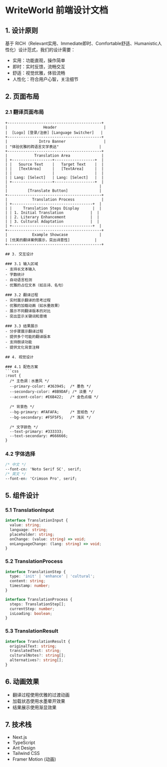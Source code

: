 # WriteWorld 前端设计文档

## 1. 设计原则

基于 RICH（Relevant实用、Immediate即时、Comfortable舒适、Humanistic人性化）设计范式，我们的设计需要：
- 实用：功能直观，操作简单
- 即时：实时反馈，流畅交互
- 舒适：视觉优雅，体验流畅
- 人性化：符合用户心智，关注细节

## 2. 页面布局

### 2.1 翻译页面布局
```
+------------------------------------------+
|                Header                     |
|  [Logo] [登录/注册] [Language Switcher]   |
+------------------------------------------+
|              Intro Banner                 |
| "体验优雅的跨语言文学表达"                  |
+------------------------------------------+
|            Translation Area              |
| +------------------+------------------+  |
| |   Source Text    |   Target Text    |  |
| |   [TextArea]     |   [TextArea]     |  |
| |                  |                  |  |
| | Lang: [Select]   | Lang: [Select]   |  |
| +------------------+------------------+  |
|                                         |
|         [Translate Button]              |
+------------------------------------------+
|           Translation Process            |
| +------------------------------------+  |
| |     Translation Steps Display      |  |
| | 1. Initial Translation            |  |
| | 2. Literary Enhancement           |  |
| | 3. Cultural Adaptation            |  |
| +------------------------------------+  |
+------------------------------------------+
|           Example Showcase              |
| [优美的翻译案例展示，突出诗意性]           |
+------------------------------------------+

## 3. 交互设计

### 3.1 输入区域
- 支持长文本输入
- 字数统计
- 自动语言检测
- 优雅的占位文本（如古诗、名句）

### 3.2 翻译过程
- 实时展示翻译的思考过程
- 优雅的加载动画（如水墨效果）
- 展示不同翻译版本的对比
- 突出显示关键词和意境

### 3.3 结果展示
- 分步骤展示翻译过程
- 提供多个可能的翻译版本
- 支持朗读功能
- 提供文化背景注释

## 4. 视觉设计

### 4.1 配色方案
```css
:root {
  /* 主色调：水墨风 */
  --primary-color: #363945;  /* 墨色 */
  --secondary-color: #8B9DAF; /* 淡墨 */
  --accent-color: #E6B422;   /* 金色点缀 */
  
  /* 背景色 */
  --bg-primary: #FAFAFA;     /* 宣纸色 */
  --bg-secondary: #F5F5F5;   /* 浅灰 */
  
  /* 文字颜色 */
  --text-primary: #333333;
  --text-secondary: #666666;
}
```

### 4.2 字体选择
```css
/* 中文 */
--font-cn: 'Noto Serif SC', serif;
/* 英文 */
--font-en: 'Crimson Pro', serif;
```

## 5. 组件设计

### 5.1 TranslationInput
```typescript
interface TranslationInput {
  value: string;
  language: string;
  placeholder: string;
  onChange: (value: string) => void;
  onLanguageChange: (lang: string) => void;
}
```

### 5.2 TranslationProcess
```typescript
interface TranslationStep {
  type: 'init' | 'enhance' | 'cultural';
  content: string;
  timestamp: number;
}

interface TranslationProcess {
  steps: TranslationStep[];
  currentStep: number;
  isLoading: boolean;
}
```

### 5.3 TranslationResult
```typescript
interface TranslationResult {
  originalText: string;
  translatedText: string;
  culturalNotes?: string[];
  alternatives?: string[];
}
```

## 6. 动画效果
- 翻译过程使用优雅的过渡动画
- 加载状态使用水墨晕开效果
- 结果展示使用渐显效果

## 7. 技术栈
- Next.js
- TypeScript
- Ant Design
- Tailwind CSS
- Framer Motion (动画)